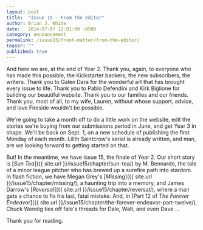 ```yaml
---
layout: post
title:  "Issue 15 — From the Editor"
author: Brian J. White
date:   2014-07-07 12:01:00 -0500
category: announcement
permalink: /issue15/front-matter/from-the-editor/
teaser: ""
published: true
---
```


And here we are, at the end of Year 2. Thank you, again, to everyone who has made this possible, the Kickstarter backers, the new subscribers, the writers. Thank you to Galen Dara for the wonderful art that has brought every issue to life. Thank you to Pablo Defendini and Kirk Biglione for building our beautiful website. Thank you to our families and our friends. Thank you, most of all, to my wife, Lauren, without whose support, advice, and love Fireside wouldn't be possible.

We're going to take a month off to do a little work on the website, edit the stories we're buying from our submissions period in June, and get Year 3 in shape. We'll be back on Sept. 1, on a new schedule of publishing the first Monday of each month. Lilith Saintcrow's serial is already written, and man, are we looking forward to getting started on that.

But! In the meantime, we have Issue 15, the finale of Year 2. Our short story is [_Sun Tea_]({{ site.url }}/issue15/chapter/sun-tea/) by M. Bennardo, the tale of a minor league pitcher who has brewed up a surefire path into stardom. In flash fiction, we have Megan Grey's [_Missing_]({{ site.url }}/issue15/chapter/missing/), a haunting trip into a memory, and James Darrow's [_Reversal_]({{ site.url }}/issue15/chapter/reversal/), where a man gets a chance to fix his last, fatal mistake. And, in [Part 12 of _The Forever Endeavor_]({{ site.url }}/issue15/chapter/the-forever-endeavor-part-twelve/), Chuck Wendig ties off fate's threads for Dale, Walt, and even Dave …

Thank you for reading.
